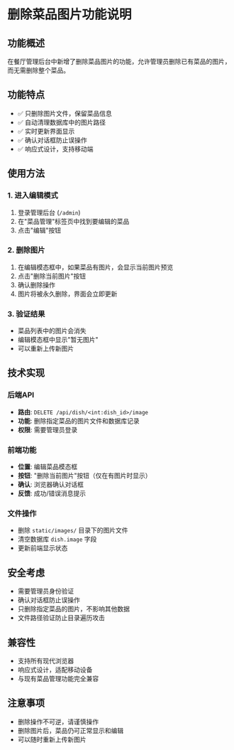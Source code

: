 # 删除菜品图片功能说明

## 功能概述
在餐厅管理后台中新增了删除菜品图片的功能，允许管理员删除已有菜品的图片，而无需删除整个菜品。

## 功能特点
- ✅ 只删除图片文件，保留菜品信息
- ✅ 自动清理数据库中的图片路径
- ✅ 实时更新界面显示
- ✅ 确认对话框防止误操作
- ✅ 响应式设计，支持移动端

## 使用方法

### 1. 进入编辑模式
1. 登录管理后台 (`/admin`)
2. 在"菜品管理"标签页中找到要编辑的菜品
3. 点击"编辑"按钮

### 2. 删除图片
1. 在编辑模态框中，如果菜品有图片，会显示当前图片预览
2. 点击"删除当前图片"按钮
3. 确认删除操作
4. 图片将被永久删除，界面会立即更新

### 3. 验证结果
- 菜品列表中的图片会消失
- 编辑模态框中显示"暂无图片"
- 可以重新上传新图片

## 技术实现

### 后端API
- **路由**: `DELETE /api/dish/<int:dish_id>/image`
- **功能**: 删除指定菜品的图片文件和数据库记录
- **权限**: 需要管理员登录

### 前端功能
- **位置**: 编辑菜品模态框
- **按钮**: "删除当前图片"按钮（仅在有图片时显示）
- **确认**: 浏览器确认对话框
- **反馈**: 成功/错误消息提示

### 文件操作
- 删除 `static/images/` 目录下的图片文件
- 清空数据库 `dish.image` 字段
- 更新前端显示状态

## 安全考虑
- 需要管理员身份验证
- 确认对话框防止误操作
- 只删除指定菜品的图片，不影响其他数据
- 文件路径验证防止目录遍历攻击

## 兼容性
- 支持所有现代浏览器
- 响应式设计，适配移动设备
- 与现有菜品管理功能完全兼容

## 注意事项
- 删除操作不可逆，请谨慎操作
- 删除图片后，菜品仍可正常显示和编辑
- 可以随时重新上传新图片













